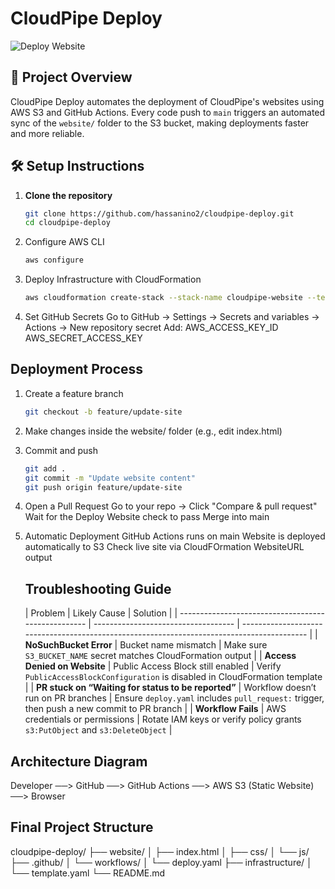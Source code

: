 # CloudPipe Deploy

![Deploy Website](https://github.com/hassanino2/cloudpipe-deploy/actions/workflows/deploy.yaml/badge.svg)

## 📌 Project Overview
CloudPipe Deploy automates the deployment of CloudPipe's websites using AWS S3 and GitHub Actions.
Every code push to `main` triggers an automated sync of the `website/` folder to the S3 bucket, making deployments faster and more reliable.

## 🛠️ Setup Instructions
1. **Clone the repository**
   ```bash
   git clone https://github.com/hassanino2/cloudpipe-deploy.git
   cd cloudpipe-deploy
2. Configure AWS CLI
   ```bash
   aws configure
3. Deploy Infrastructure with CloudFormation
   ```bash
   aws cloudformation create-stack --stack-name cloudpipe-website --template-body file://infrastructure/template.yaml --capabilities CAPABILITY_IAM
4. Set GitHub Secrets
   Go to GitHub -> Settings -> Secrets and variables -> Actions -> New repository secret
   Add: 
      AWS_ACCESS_KEY_ID
      AWS_SECRET_ACCESS_KEY

## Deployment Process
1. Create a feature branch
   ```bash
   git checkout -b feature/update-site
2. Make changes inside the website/ folder (e.g., edit index.html)
3. Commit and push
   ```bash
   git add .
   git commit -m "Update website content"
   git push origin feature/update-site
5. Open a Pull Request
   Go to your repo -> Click "Compare & pull request"
   Wait for the Deploy Website check to pass
   Merge into main
6. Automatic Deployment
   GitHub Actions runs on main
   Website is deployed automatically to S3
   Check live site via CloudFOrmation WebsiteURL output
   
   ## Troubleshooting Guide
   | Problem                                             | Likely Cause                        | Solution                                                                                   |
| --------------------------------------------------- | ----------------------------------- | ------------------------------------------------------------------------------------------ |
| **NoSuchBucket Error**                              | Bucket name mismatch                | Make sure `S3_BUCKET_NAME` secret matches CloudFormation output                            |
| **Access Denied on Website**                        | Public Access Block still enabled   | Verify `PublicAccessBlockConfiguration` is disabled in CloudFormation template             |
| **PR stuck on “Waiting for status to be reported”** | Workflow doesn’t run on PR branches | Ensure `deploy.yaml` includes `pull_request:` trigger, then push a new commit to PR branch |
| **Workflow Fails**                                  | AWS credentials or permissions      | Rotate IAM keys or verify policy grants `s3:PutObject` and `s3:DeleteObject`               |

 ## Architecture Diagram
 Developer ──> GitHub ──> GitHub Actions ──> AWS S3 (Static Website) ──> Browser

 ## Final Project Structure
 cloudpipe-deploy/
├── website/
│   ├── index.html
│   ├── css/
│   └── js/
├── .github/
│   └── workflows/
│       └── deploy.yaml
├── infrastructure/
│   └── template.yaml
└── README.md
